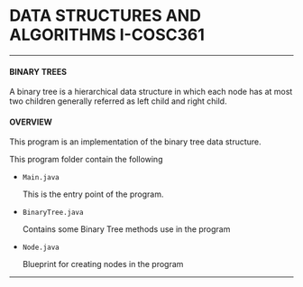 # DATA STRUCTURES AND ALGORITHMS I-COSC361
____
#### BINARY TREES
A binary tree is a hierarchical data structure in which each node has at most two children generally referred as left child and right child.

#### OVERVIEW
 This program is an implementation of the binary tree data structure.

This program folder contain the following
- `Main.java`

    This is the entry point of the program.
- `BinaryTree.java`

    Contains some Binary Tree methods use in the program
- `Node.java`

    Blueprint for creating nodes in the program


____
